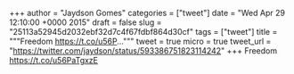 
+++
author = "Jaydson Gomes"
categories = ["tweet"]
date = "Wed Apr 29 12:10:00 +0000 2015"
draft = false
slug = "25113a52945d2032ebf32d7c4f67fdbf864d30cf"
tags = ["tweet"]
title = """Freedom https://t.co/u56P..."""
tweet = true
micro = true
tweet_url = "https://twitter.com/jaydson/status/593386751823114242"
+++
Freedom https://t.co/u56PaTgxzE
